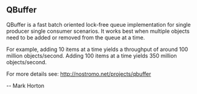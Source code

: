 QBuffer
--

QBuffer is a fast batch oriented lock-free queue implementation for single producer single consumer scenarios. It works best when multiple objects need to be added or removed from the queue at a time.

For example, adding 10 items at a time yields a throughput of around 100 million objects/second. Adding 100 items at a time yields 350 million objects/second.

For more details see: http://nostromo.net/projects/qbuffer

--
Mark Horton
